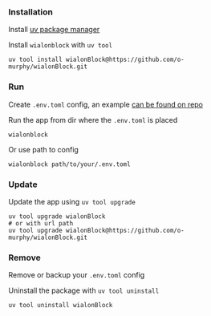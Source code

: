 ### Installation

Install [uv package manager](https://docs.astral.sh/uv/getting-started/installation/) 

Install `wialonblock` with `uv tool`
```shell
uv tool install wialonBlock@https://github.com/o-murphy/wialonBlock.git
```

### Run

Create `.env.toml` config, an example [can be found on repo](https://github.com/o-murphy/wialonBlock/blob/master/.env.example.toml)

Run the app from dir where the `.env.toml` is placed
```shell
wialonblock
```

Or use path to config
```shell
wialonblock path/to/your/.env.toml
```

### Update

Update the app using `uv tool upgrade`

```shell
uv tool upgrade wialonBlock
# or with url path
uv tool upgrade wialonBlock@https://github.com/o-murphy/wialonBlock.git
```

### Remove
Remove or backup your `.env.toml` config

Uninstall the package with `uv tool uninstall`
```shell
uv tool uninstall wialonBlock
```